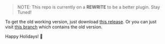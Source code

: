 > NOTE: This repo is currently on a  **REWRITE** to be a better plugin. Stay Tuned!

To get the old working version, just download [this release](https://github.com/karlpatrickespiritu/Simple-PHP-PDO-Wrapper-Class/releases/tag/v0.1-alpha). Or you can just visit [this branch](https://github.com/karlpatrickespiritu/Simple-PHP-PDO-Wrapper-Class/tree/old-files) which contains the old version.

Happy Holidays! :christmas_tree: